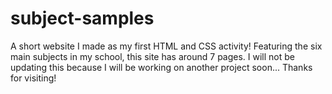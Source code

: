 # subject-samples
A short website I made as my first HTML and CSS activity! Featuring the six main subjects in my school, this site has around 7 pages. I will not be updating this because I will be working on another project soon... Thanks for visiting!
